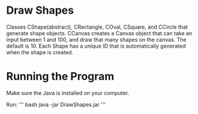 # Draw Shapes
  Classes CShape(abstract), CRectangle, COval, CSquare, and CCircle that generate shape objects.
  CCanvas creates a Canvas object that can take an input between 1 and 100, and draw that many shapes on the canvas. The default is 10.
  Each Shape has a unique ID that is automatically generated when the shape is created.
  

# Running the Program
  Make sure the Java is installed on your computer.

  Run: 
  ''' bash
  java -jar DrawShapes.jar
  '''

